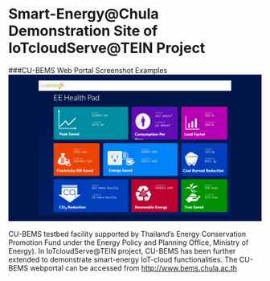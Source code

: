# Smart-Energy@Chula Demonstration Site of IoTcloudServe@TEIN Project

###CU-BEMS Web Portal Screenshot Examples
![alt text](https://github.com/IoTcloudServe/Smart-Energy-Chula/blob/master/About%20CU-BEMS/cubems_screenshots.gif)

CU-BEMS testbed facility supported by Thailand’s Energy Conservation Promotion Fund under the Energy Policy and Planning Office, Ministry of Energy). In IoTcloudServe@TEIN project, CU-BEMS has been further extended to demonstrate smart-energy IoT-cloud functionalities. The CU-BEMS webportal can be accessed from http://www.bems.chula.ac.th
